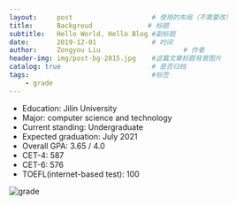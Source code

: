 ```yaml
---
layout:     post                    # 使用的布局（不需要改）
title:      Backgroud              # 标题 
subtitle:   Hello World, Hello Blog #副标题
date:       2019-12-01              # 时间
author:     Zongyou Liu                     # 作者
header-img: img/post-bg-2015.jpg    #这篇文章标题背景图片
catalog: true                       # 是否归档
tags:                               #标签
    - grade
---
```


* Education: Jilin University
* Major:  computer science and technology   
* Current standing:  Undergraduate
* Expected graduation:  July 2021 
* Overall GPA:  3.65 / 4.0
* CET-4:   587
* CET-6:   576
* TOEFL(internet-based test): 100  

![grade](https://raw.githubusercontent.com/BuleSky233/BuleSky233.github.io/master/img/gradeC.png)
